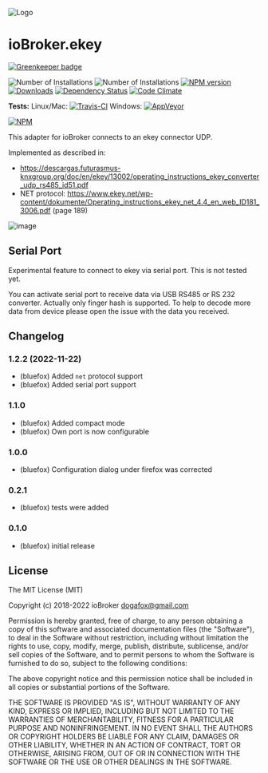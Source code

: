 ![Logo](admin/ekey.png)
# ioBroker.ekey

[![Greenkeeper badge](https://badges.greenkeeper.io/ioBroker/ioBroker.ekey.svg)](https://greenkeeper.io/)

![Number of Installations](http://iobroker.live/badges/ekey-installed.svg) ![Number of Installations](http://iobroker.live/badges/ekey-stable.svg) [![NPM version](http://img.shields.io/npm/v/iobroker.ekey.svg)](https://www.npmjs.com/package/iobroker.ekey)
[![Downloads](https://img.shields.io/npm/dm/iobroker.ekey.svg)](https://www.npmjs.com/package/iobroker.ekey)
[![Dependency Status](https://gemnasium.com/badges/github.com/ioBroker/ioBroker.ekey.svg)](https://gemnasium.com/github.com/ioBroker/ioBroker.ekey)
[![Code Climate](https://codeclimate.com/github/ioBroker/ioBroker.ekey/badges/gpa.svg)](https://codeclimate.com/github/ioBroker/ioBroker.ekey)

**Tests:** Linux/Mac: [![Travis-CI](http://img.shields.io/travis/ioBroker/ioBroker.ekey/master.svg)](https://travis-ci.org/ioBroker/ioBroker.ekey)
Windows: [![AppVeyor](https://ci.appveyor.com/api/projects/status/github/ioBroker/ioBroker.ekey?branch=master&svg=true)](https://ci.appveyor.com/project/ioBroker/ioBroker-ekey/)

[![NPM](https://nodei.co/npm/iobroker.ekey.png?downloads=true)](https://nodei.co/npm/iobroker.ekey/)

This adapter for ioBroker connects to an ekey connector UDP.

Implemented as described in:
- https://descargas.futurasmus-knxgroup.org/doc/en/ekey/13002/operating_instructions_ekey_converter_udp_rs485_id51.pdf
- NET protocol: https://www.ekey.net/wp-content/dokumente/Operating_instructions_ekey_net_4.4_en_web_ID181_3006.pdf (page 189)

![image](img/ekey.png)

## Serial Port
Experimental feature to connect to ekey via serial port. This is not tested yet.

You can activate serial port to receive data via USB RS485 or RS 232 converter.
Actually only finger hash is supported. To help to decode more data from device please open the issue with the data you received.

## Changelog
<!--
	### **WORK IN PROGRESS**
-->
### 1.2.2 (2022-11-22)
* (bluefox) Added `net` protocol support
* (bluefox) Added serial port support

### 1.1.0
* (bluefox) Added compact mode
* (bluefox) Own port is now configurable

### 1.0.0
* (bluefox) Configuration dialog under firefox was corrected

### 0.2.1
* (bluefox) tests were added

### 0.1.0
* (bluefox) initial release

## License

The MIT License (MIT)

Copyright (c) 2018-2022 ioBroker <dogafox@gmail.com>

Permission is hereby granted, free of charge, to any person obtaining a copy
of this software and associated documentation files (the "Software"), to deal
in the Software without restriction, including without limitation the rights
to use, copy, modify, merge, publish, distribute, sublicense, and/or sell
copies of the Software, and to permit persons to whom the Software is
furnished to do so, subject to the following conditions:

The above copyright notice and this permission notice shall be included in all
copies or substantial portions of the Software.

THE SOFTWARE IS PROVIDED "AS IS", WITHOUT WARRANTY OF ANY KIND, EXPRESS OR
IMPLIED, INCLUDING BUT NOT LIMITED TO THE WARRANTIES OF MERCHANTABILITY,
FITNESS FOR A PARTICULAR PURPOSE AND NONINFRINGEMENT. IN NO EVENT SHALL THE
AUTHORS OR COPYRIGHT HOLDERS BE LIABLE FOR ANY CLAIM, DAMAGES OR OTHER
LIABILITY, WHETHER IN AN ACTION OF CONTRACT, TORT OR OTHERWISE, ARISING FROM,
OUT OF OR IN CONNECTION WITH THE SOFTWARE OR THE USE OR OTHER DEALINGS IN THE
SOFTWARE.
